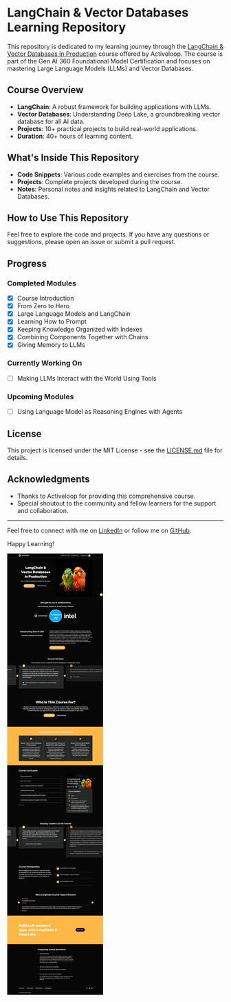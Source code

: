 # LangChain & Vector Databases Learning Repository

This repository is dedicated to my learning journey through the [LangChain & Vector Databases in Production](https://learn.activeloop.ai/courses/langchain) course offered by Activeloop. The course is part of the Gen AI 360 Foundational Model Certification and focuses on mastering Large Language Models (LLMs) and Vector Databases.

## Course Overview

- **LangChain**: A robust framework for building applications with LLMs.
- **Vector Databases**: Understanding Deep Lake, a groundbreaking vector database for all AI data.
- **Projects**: 10+ practical projects to build real-world applications.
- **Duration**: 40+ hours of learning content.

## What's Inside This Repository

- **Code Snippets**: Various code examples and exercises from the course.
- **Projects**: Complete projects developed during the course.
- **Notes**: Personal notes and insights related to LangChain and Vector Databases.

## How to Use This Repository

Feel free to explore the code and projects. If you have any questions or suggestions, please open an issue or submit a pull request.

## Progress

### Completed Modules
- [x] Course Introduction
- [x] From Zero to Hero
- [x] Large Language Models and LangChain
- [x] Learning How to Prompt
- [x] Keeping Knowledge Organized with Indexes
- [x] Combining Components Together with Chains
- [x] Giving Memory to LLMs

### Currently Working On
- [ ] Making LLMs Interact with the World Using Tools
### Upcoming Modules
- [ ] Using Language Model as Reasoning Engines with Agents

## License

This project is licensed under the MIT License - see the [LICENSE.md](LICENSE.md) file for details.

## Acknowledgments

- Thanks to Activeloop for providing this comprehensive course.
- Special shoutout to the community and fellow learners for the support and collaboration.

---

Feel free to connect with me on [LinkedIn](https://www.linkedin.com/in/letlhogonolo-fanampe-32ba9540/) or follow me on [GitHub](https://github.com/djpapzin).

Happy Learning!

![Screenshot of Activeloop Course](demo.jpeg)